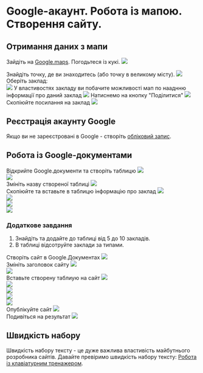 # Google-акаунт. Робота із мапою. Створення сайту. 
## Отримання даних з мапи
Зайдіть на <a href = "https://www.google.com/maps">Google.maps</a>. Погодьтеся із кукі.
<img src = "img/gsites02.png">

Знайдіть точку, де ви знаходитесь (або точку в великому місту).
<img src = "img/gsites03.png">
Оберіть заклад:  
<img src = "img/gsites04.png">
У властивостях закладу ви побачите можливості мап по нааднню інформації про даний заклад
<img src = "img/gsites05.png">
Натиснемо на кнопку "Поділитися"
<img src = "img/gsites06.png">  
Скопіюйте посилання на заклад
<img src = "img/gsites07.png">  

## Реєстрація акаунту Google
Якщо ви не зареєстровані в Google - створіть <a href = "https://github.com/mikh-maksi/it-independence/tree/main/lesson01">обліковий запис</a>.

## Робота із Google-документами
Відкрийте Google.документи та створіть таблицю
<img src = "img/gsites08.png">  
<img src = "img/gsites09.png">  
Змініть назву створеної таблиці
<img src = "img/gsites10.png">  
Скопіюйте та вставьте в таблицю інформацію про заклад
<img src = "img/gsites11.png">  
<img src = "img/gsites12.png">  
<img src = "img/gsites13.png">  
<img src = "img/gsites14.png"> 

### Додаткове завдання
1. Знайдіть та додайте до таблиці від 5 до 10 закладів.
2. В таблиці відсотруйте заклади за типами.

Створіть сайт в Google.Документах 
<img src = "img/gsites15.png">  
Змініть заголовок сайту
<img src = "img/gsites16.png">  
<img src = "img/gsites17.png">  
Вставьте створену таблиую на сайт
<img src = "img/gsites18.png">  
<img src = "img/gsites19.png">  
<img src = "img/gsites20.png">  
<img src = "img/gsites21.png">  
<img src = "img/gsites22.png">  
Опублікуйте сайт
<img src = "img/gsites23.png">  
Подивіться на результат
<img src = "img/gsites24.png">  


## Швидкість набору
Швидкість набору тексту - це дуже важлива властивість майбутнього розробника сайтів. Давайте превіримо швидкість набору тексту:
<a href = "https://github.com/mikh-maksi/it-independence/tree/main/lesson06">Робота із клавіатурним тренажером</a>.
